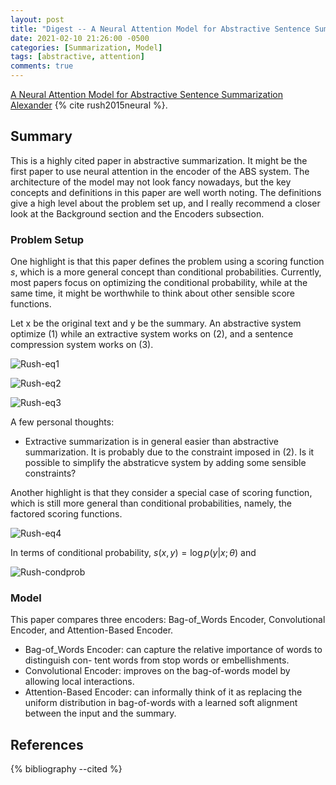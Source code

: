```yaml
---
layout: post
title: "Digest -- A Neural Attention Model for Abstractive Sentence Summarization Alexander"
date: 2021-02-10 21:26:00 -0500
categories: [Summarization, Model]
tags: [abstractive, attention]
comments: true
---
```


[A Neural Attention Model for Abstractive Sentence Summarization Alexander](https://arxiv.org/abs/1509.00685)  {% cite rush2015neural %}.

## Summary
This is a highly cited paper in abstractive summarization. It might be the first paper to use neural attention in the encoder of the ABS system. The architecture of the model may not look fancy nowadays, but the key concepts and definitions in this paper are well worth noting. The definitions give a high level about the problem set up, and I really recommend a closer look at the Background section and the Encoders subsection.

### Problem Setup
One highlight is that this paper defines the problem using a scoring function $s$, which is a more general concept than conditional probabilities. Currently, most papers focus on optimizing the conditional probability, while at the same time, it might be worthwhile to think about other sensible score functions.

Let x be the original text and y be the summary. An abstractive system optimize (1) while an extractive system works on (2), and a sentence compression system works on (3). 

![Rush-eq1]({{site.baseurl}}/assets/img/posts/20210210-Rush-eq1.png)

![Rush-eq2]({{site.baseurl}}/assets/img/posts/20210210-Rush-eq2.png)

![Rush-eq3]({{site.baseurl}}/assets/img/posts/20210210-Rush-eq3.png)

A few personal thoughts: 
- Extractive summarization is in general easier than abstractive summarization. It is probably due to the constraint imposed in (2). Is it possible to simplify the abstraticve system by adding some sensible constraints?


Another highlight is that they consider a special case of scoring function, which is still more general than conditional probabilities, namely, the factored scoring functions. 

![Rush-eq4]({{site.baseurl}}/assets/img/posts/20210210-Rush-eq4.png)

In terms of conditional probability, $s(x, y) = \log p(y|x;\theta)$ and 

![Rush-condprob]({{site.baseurl}}/assets/img/posts/20210210-Rush-condprob.png)

### Model
This paper compares three encoders: Bag-of_Words Encoder, Convolutional Encoder, and Attention-Based Encoder. 
- Bag-of_Words Encoder: can capture the relative importance of words to distinguish con- tent words from stop words or embellishments.
- Convolutional Encoder: improves on the bag-of-words model by allowing local interactions.
- Attention-Based Encoder: can informally think of it as replacing the uniform distribution in bag-of-words with a learned soft alignment between the input and the summary. 


## References

<!-- {% cite  %} -->

{% bibliography --cited %}
